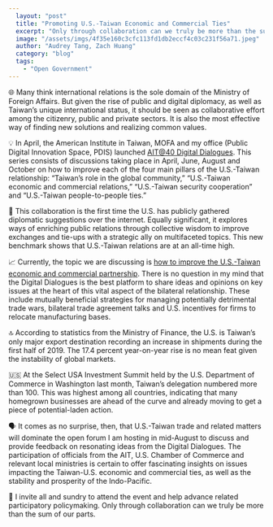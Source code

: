 ```yaml
---
  layout: "post"
  title: "Promoting U.S.-Taiwan Economic and Commercial Ties"
  excerpt: "Only through collaboration can we truly be more than the sum of our parts."
  image: "/assets/imgs/4f35e160c3cfc113fd1db2eccf4c03c231f56a71.jpeg"
  author: "Audrey Tang, Zach Huang"
  category: "blog"
  tags: 
    - "Open Government"
---
```


🌐 Many think international relations is the sole domain of the Ministry of Foreign Affairs. But given the rise of public and digital diplomacy, as well as Taiwan’s unique international status, it should be seen as collaborative effort among the citizenry, public and private sectors. It is also the most effective way of finding new solutions and realizing common values.

💡 In April, the American Institute in Taiwan, MOFA and my office (Public Digital Innovation Space, PDIS) launched [AIT@40 Digital Dialogues](https://talkto.ait.org.tw/). This series consists of discussions taking place in April, June, August and October on how to improve each of the four main pillars of the U.S.-Taiwan relationship: “Taiwan’s role in the global community,” “U.S.-Taiwan economic and commercial relations,” “U.S.-Taiwan security cooperation” and “U.S.-Taiwan people-to-people ties.”

📲 This collaboration is the first time the U.S. has publicly gathered diplomatic suggestions over the internet. Equally significant, it explores ways of enriching public relations through collective wisdom to improve exchanges and tie-ups with a strategic ally on multifaceted topics. This new benchmark shows that U.S.-Taiwan relations are at an all-time high.

📈 Currently, the topic we are discussing is [how to improve the U.S.-Taiwan economic and commercial partnership](https://ait-polis.pdis.nat.gov.tw/8bscsvxb3z). There is no question in my mind that the Digital Dialogues is the best platform to share ideas and opinions on key issues at the heart of this vital aspect of the bilateral relationship. These include mutually beneficial strategies for managing potentially detrimental trade wars, bilateral trade agreement talks and U.S. incentives for firms to relocate manufacturing bases.

🔝 According to statistics from the Ministry of Finance, the U.S. is Taiwan’s only major export destination recording an increase in shipments during the first half of 2019. The 17.4 percent year-on-year rise is no mean feat given the instability of global markets.

🇺🇸 At the Select USA Investment Summit held by the U.S. Department of Commerce in Washington last month, Taiwan’s delegation numbered more than 100. This was highest among all countries, indicating that many homegrown businesses are ahead of the curve and already moving to get a piece of potential-laden action.

🗣 It comes as no surprise, then, that U.S.-Taiwan trade and related matters will dominate the open forum I am hosting in mid-August to discuss and provide feedback on resonating ideas from the Digital Dialogues. The participation of officials from the AIT, U.S. Chamber of Commerce and relevant local ministries is certain to offer fascinating insights on issues impacting the Taiwan-U.S. economic and commercial ties, as well as the stability and prosperity of the Indo-Pacific.

🙋 I invite all and sundry to attend the event and help advance related participatory policymaking. Only through collaboration can we truly be more than the sum of our parts.
